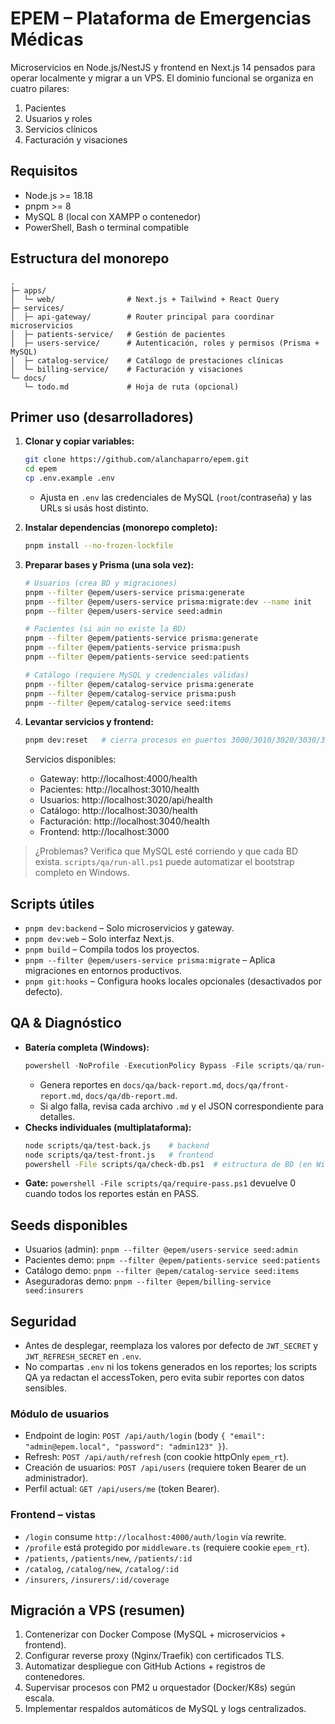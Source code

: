 # EPEM – Plataforma de Emergencias Médicas

Microservicios en Node.js/NestJS y frontend en Next.js 14 pensados para operar localmente y migrar a un VPS. El dominio funcional se organiza en cuatro pilares:

1. Pacientes
2. Usuarios y roles
3. Servicios clínicos
4. Facturación y visaciones

## Requisitos
- Node.js >= 18.18
- pnpm >= 8
- MySQL 8 (local con XAMPP o contenedor)
- PowerShell, Bash o terminal compatible

## Estructura del monorepo
```
.
├─ apps/
│  └─ web/                # Next.js + Tailwind + React Query
├─ services/
│  ├─ api-gateway/        # Router principal para coordinar microservicios
│  ├─ patients-service/   # Gestión de pacientes
│  ├─ users-service/      # Autenticación, roles y permisos (Prisma + MySQL)
│  ├─ catalog-service/    # Catálogo de prestaciones clínicas
│  └─ billing-service/    # Facturación y visaciones
└─ docs/
   └─ todo.md             # Hoja de ruta (opcional)
```

## Primer uso (desarrolladores)
1. **Clonar y copiar variables:**
   ```bash
   git clone https://github.com/alanchaparro/epem.git
   cd epem
   cp .env.example .env
   ```
   - Ajusta en `.env` las credenciales de MySQL (`root`/contraseña) y las URLs si usás host distinto.

2. **Instalar dependencias (monorepo completo):**
   ```bash
   pnpm install --no-frozen-lockfile
   ```

3. **Preparar bases y Prisma (una sola vez):**
   ```bash
   # Usuarios (crea BD y migraciones)
   pnpm --filter @epem/users-service prisma:generate
   pnpm --filter @epem/users-service prisma:migrate:dev --name init
   pnpm --filter @epem/users-service seed:admin

   # Pacientes (si aún no existe la BD)
   pnpm --filter @epem/patients-service prisma:generate
   pnpm --filter @epem/patients-service prisma:push
   pnpm --filter @epem/patients-service seed:patients

   # Catálogo (requiere MySQL y credenciales válidas)
   pnpm --filter @epem/catalog-service prisma:generate
   pnpm --filter @epem/catalog-service prisma:push
   pnpm --filter @epem/catalog-service seed:items
   ```

4. **Levantar servicios y frontend:**
   ```bash
   pnpm dev:reset   # cierra procesos en puertos 3000/3010/3020/3030/3040 y arranca todo
   ```
   Servicios disponibles:
   - Gateway: http://localhost:4000/health
   - Pacientes: http://localhost:3010/health
   - Usuarios: http://localhost:3020/api/health
   - Catálogo: http://localhost:3030/health
   - Facturación: http://localhost:3040/health
   - Frontend: http://localhost:3000

> ¿Problemas? Verifica que MySQL esté corriendo y que cada BD exista. `scripts/qa/run-all.ps1` puede automatizar el bootstrap completo en Windows.

## Scripts útiles
- `pnpm dev:backend` – Solo microservicios y gateway.
- `pnpm dev:web` – Solo interfaz Next.js.
- `pnpm build` – Compila todos los proyectos.
- `pnpm --filter @epem/users-service prisma:migrate` – Aplica migraciones en entornos productivos.
- `pnpm git:hooks` – Configura hooks locales opcionales (desactivados por defecto).

## QA & Diagnóstico
- **Batería completa (Windows):**
  ```powershell
  powershell -NoProfile -ExecutionPolicy Bypass -File scripts/qa/run-all.ps1
  ```
  - Genera reportes en `docs/qa/back-report.md`, `docs/qa/front-report.md`, `docs/qa/db-report.md`.
  - Si algo falla, revisa cada archivo `.md` y el JSON correspondiente para detalles.
- **Checks individuales (multiplataforma):**
  ```bash
  node scripts/qa/test-back.js    # backend
  node scripts/qa/test-front.js   # frontend
  powershell -File scripts/qa/check-db.ps1  # estructura de BD (en Windows)
  ```
- **Gate:** `powershell -File scripts/qa/require-pass.ps1` devuelve 0 cuando todos los reportes están en PASS.

## Seeds disponibles
- Usuarios (admin): `pnpm --filter @epem/users-service seed:admin`
- Pacientes demo: `pnpm --filter @epem/patients-service seed:patients`
- Catálogo demo: `pnpm --filter @epem/catalog-service seed:items`
- Aseguradoras demo: `pnpm --filter @epem/billing-service seed:insurers`

## Seguridad
- Antes de desplegar, reemplaza los valores por defecto de `JWT_SECRET` y `JWT_REFRESH_SECRET` en `.env`.
- No compartas `.env` ni los tokens generados en los reportes; los scripts QA ya redactan el accessToken, pero evita subir reportes con datos sensibles.

### Módulo de usuarios
- Endpoint de login: `POST /api/auth/login` (body `{ "email": "admin@epem.local", "password": "admin123" }`).
- Refresh: `POST /api/auth/refresh` (con cookie httpOnly `epem_rt`).
- Creación de usuarios: `POST /api/users` (requiere token Bearer de un administrador).
- Perfil actual: `GET /api/users/me` (token Bearer).

### Frontend – vistas
- `/login` consume `http://localhost:4000/auth/login` vía rewrite.
- `/profile` está protegido por `middleware.ts` (requiere cookie `epem_rt`).
- `/patients`, `/patients/new`, `/patients/:id`
- `/catalog`, `/catalog/new`, `/catalog/:id`
- `/insurers`, `/insurers/:id/coverage`

## Migración a VPS (resumen)
1. Contenerizar con Docker Compose (MySQL + microservicios + frontend).  
2. Configurar reverse proxy (Nginx/Traefik) con certificados TLS.  
3. Automatizar despliegue con GitHub Actions + registros de contenedores.  
4. Supervisar procesos con PM2 u orquestador (Docker/K8s) según escala.  
5. Implementar respaldos automáticos de MySQL y logs centralizados.
